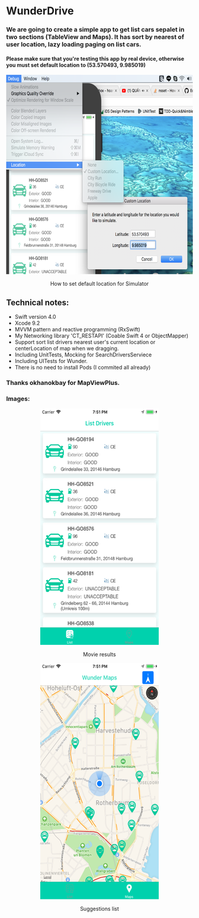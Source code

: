 # WunderDrive 

### We are going to create a simple app to get list cars sepalet in two sections (TableView and Maps). It has sort by nearest of user location, lazy loading paging on list cars.

#### Please make sure that you're testing this app by real device, otherwise you must set default location to (53.570493, 9.985019)
<p align="center">
  <img width="520" height="536" src="images/Howto.png"/>
</p>
<p align="center"> How to set default location for Simulator </p>

## Technical notes: 
 - Swift version 4.0
 - Xcode 9.2
 - MVVM pattern and reactive programming (RxSwift) 
 - My Networking library 'CT_RESTAPI' (Coable Swift 4 or ObjectMapper)
 - Support sort list drivers nearest user's current location or centerLocation of map when we dragging.
 - Including UnitTests, Mocking for SearchDriversServiece
 - Including UITests for Wunder.
 - There is no need to install Pods (I commited all already)

### Thanks okhanokbay for MapViewPlus.

### Images:

<p align="center">
  <img width="320" height="636" src="images/Section1.png"/>
</p>
<p align="center"> Movie results </p>

<p align="center">
  <img width="320" height="636" src="images/Section2.png"/>
</p>
<p align="center"> Suggestions list </p>
 
